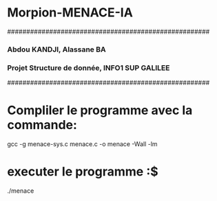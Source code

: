 # Morpion-MENACE-IA
#####################################################
### Abdou KANDJI, Alassane BA                       #
### Projet Structure de donnée, INFO1 SUP GALILEE   #
#####################################################

# Compliler le programme avec la commande:
gcc -g menace-sys.c menace.c -o menace -Wall -lm

# executer le programme :$
./menace